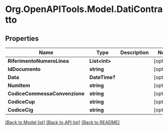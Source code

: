# Org.OpenAPITools.Model.DatiContratto

## Properties

Name | Type | Description | Notes
------------ | ------------- | ------------- | -------------
**RiferimentoNumeroLinea** | **List&lt;int&gt;** |  | [optional] 
**IdDocumento** | **string** |  | [optional] 
**Data** | **DateTime?** |  | [optional] 
**NumItem** | **string** |  | [optional] 
**CodiceCommessaConvenzione** | **string** |  | [optional] 
**CodiceCup** | **string** |  | [optional] 
**CodiceCig** | **string** |  | [optional] 

[[Back to Model list]](../README.md#documentation-for-models) [[Back to API list]](../README.md#documentation-for-api-endpoints) [[Back to README]](../README.md)

